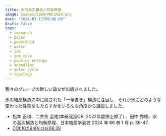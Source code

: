 ```yaml
---
title: 氷の高次構造と均衡原理
image: images/2024/MNT2024.png
date: "2024-03-11T00:00:00"
draft: false
tags:
  - research
  - paper
  - paper2024
  - water
  - ice
  - ice rule
  - pauling entropy
  - anomalies
  - euler cycle
  - topology
---
```

我々のグループの新しい論文が出版されました。

氷の結晶構造の中に隠された「一筆書き」構造に注目し、それが氷にどのような変わった性質をもたらすかをいろんな角度から議論しました。

* 松本 正和、二井矢 圭佑(本研究室OB, 2022年度修士修了) 、田中 秀樹、氷の高次構造と均衡原理、日本結晶学会誌 2024 年 66 巻 1 号 p. 39-47.
* [DOI:10.5940/jcrsj.66.39](https://doi.org/10.5940/jcrsj.66.39)
